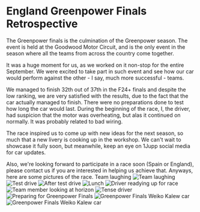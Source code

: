 # England Greenpower Finals Retrospective

The Greenpower finals is the culmination of the Greenpower season. The event is held at the Goodwood Motor Circuit, and is the only event in the season where all the teams from across the country come together.

It was a huge moment for us, as we worked on it non-stop for the entire September. We were excited to take part in such event and see how our car would perform against the other - I say, much more successful - teams.

We managed to finish 32th out of 37th in the F24+ finals and despite the low ranking, we are very satisfied with the results, due to the fact that the car actually managed to finish. There were no preparations done to test how long the car would last. During the beginning of the race, I, the driver, had suspicion that the motor was overheating, but alas it continued on normally. It was probably related to bad wiring.

The race inspired us to come up with new ideas for the next season, so much that a new livery is cooking up in the workshop. We can't wait to showcase it fully soon, but meanwhile, keep an eye on 1Jupp social media for car updates.

Also, we're looking forward to participate in a race soon (Spain or England), please contact us if you are interested in helping us achieve that. Anyways, here are some pictures of the race.
Team laughing
![Team laughing](assets/P2400651.JPG)
![Test drive](assets/P2400692.JPG)
![After test drive](assets/P2400700.JPG)
![Lunch](assets/P2400722.JPG)
![Driver readying up for race](assets/P2400727.JPG)
![Team member looking at horizon](assets/P2400730.JPG)
![Tense driver](assets/P2400737.JPG)
![Preparing for Greenpower Finals](assets/P2400750.JPG)
![Greenpower Finals Weiko Kalew car](assets/P2400763.JPG)
![Greenpower Finals Weiko Kalew car](assets/P2400762.JPG)
